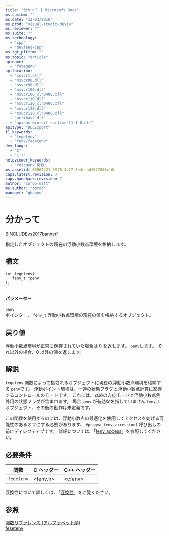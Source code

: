 ```yaml
---
title: "分かって | Microsoft Docs"
ms.custom: ""
ms.date: "12/03/2016"
ms.prod: "visual-studio-dev14"
ms.reviewer: ""
ms.suite: ""
ms.technology: 
  - "cpp"
  - "devlang-cpp"
ms.tgt_pltfrm: ""
ms.topic: "article"
apiname: 
  - "fetegenv"
apilocation: 
  - "msvcrt.dll"
  - "msvcr80.dll"
  - "msvcr90.dll"
  - "msvcr100.dll"
  - "msvcr100_clr0400.dll"
  - "msvcr110.dll"
  - "msvcr110_clr0400.dll"
  - "msvcr120.dll"
  - "msvcr120_clr0400.dll"
  - "ucrtbase.dll"
  - "api-ms-win-crt-runtime-l1-1-0.dll"
apitype: "DLLExport"
f1_keywords: 
  - "fegetenv"
  - "fenv/fegetenv"
dev_langs: 
  - "C"
  - "C++"
helpviewer_keywords: 
  - "fetegenv 関数"
ms.assetid: 68962421-6978-4b27-8e4c-ad1577830cf6
caps.latest.revision: 7
caps.handback.revision: 7
author: "corob-msft"
ms.author: "corob"
manager: "ghogen"
---
```

# 分かって
[!INCLUDE[vs2017banner](../../assembler/inline/includes/vs2017banner.md)]

指定したオブジェクトの現在の浮動小数点環境を格納します。  
  
## 構文  
  
```  
int fegetenv(  
   fenv_t *penv  
);  
  
```  
  
#### パラメーター  
 `penv`  
 ポインター、 `fenv_t` 浮動小数点環境の現在の値を格納するオブジェクト。  
  
## 戻り値  
 浮動小数点環境が正常に保存されていた場合は 0 を返します。 `penv`します。 それ以外の場合、0 以外の値を返します。  
  
## 解説  
 `fegetenv` 関数によって指されるオブジェクトに現在の浮動小数点環境を格納する `penv`です。 浮動ポイント環境は、一連の状態フラグと浮動小数点計算に影響するコントロールのモードです。 これには、丸めの方向モードと浮動小数点例外用の状態フラグが含まれます。 場合 `penv` が有効なを指していません `fenv_t` オブジェクト、その後の動作は未定義です。  
  
 この関数を使用するのには、浮動小数点の最適化を使用してアクセスを妨げる可能性のあるオフにする必要があります、 `#pragma fenv_access(on)` 呼び出しの前にディレクティブです。 詳細については、「[fenv\_access](../../preprocessor/fenv-access.md)」を参照してください。  
  
## 必要条件  
  
|関数|C ヘッダー|C\+\+ ヘッダー|  
|--------|------------|----------------|  
|`fegetenv`|\<fenv.h\>|\<cfenv\>|  
  
 互換性について詳しくは、「[互換性](../../c-runtime-library/compatibility.md)」をご覧ください。  
  
## 参照  
 [関数リファレンス \(アルファベット順\)](../../c-runtime-library/reference/crt-alphabetical-function-reference.md)   
 [fesetenv](../../c-runtime-library/reference/fesetenv1.md)